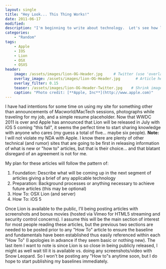 ```yaml
---
layout: single
title: "Hey Look... This Thing Works!"
date: 2011-06-17
modified:
description: "I'm beginning to write about technology.  Let's see how long this lasts."
categories:
    - "Random"
tags:
    - Apple
    - IOS
    - Lion
    - OSX
    - OSXS
header:
    image: /assets/images/lion-OG-Header.jpg     # Twitter (use 'overlay_image')
    overlay_image: /assets/images/lion-OG-Header.jpg       # Article header at 2048x768
    overlay_filter: 0.15
    teaser: /assets/images/lion-OG-Header-Twitter.jpg    # Shrink image to 575 width
    caption: "Photo credit: [**Apple, Inc**](http://www.apple.com)"
---
```


I have had intentions for some time on using my site for something other than announcements of Macworld/MacTech sessions, photographs while traveling for my job, and a simple resume placeholder. Now that WWDC 2011 is over and Apple has announced that Lion will be released in July with iOS 5 coming "this fall", it seems the perfect time to start sharing knowledge with anyone who cares (my guess a total of five... maybe six people). **Note:** I will not violate my NDA with Apple. I know there are plenty of other technical (and rumor) sites that are going to be first in releasing information of what is new or "how to" articles, but that is their choice... and that blatant disregard of an agreement is not for me.

My plan for these articles will follow the pattern of:

1.	Foundation: Describe what will be coming up in the next segment of articles giving a brief of any applicable technology
2.	Preparation: Background processes or anything necessary to achieve future articles (this may be optional)
3.	How To: OSX Lion (and server)
4.	How To: iOS 5

Once Lion is available to the public, I'll being posting articles with screenshots and bonus movies (hosted via Vimeo for HTML5 streaming and security control concerns). I assume this will be the main section of interest for most people reading these articles, but the previous two sections are needed to be posted prior to any "How To" article to ensure the baseline and fundamentals have been established thus easily referenced within each "How To" (I apologies in advance if they seem basic or nothing new). The last item I want to note is since Lion is so close in being publicly released, I might as well wait till it is available vs. doing any screenshots/video with Snow Leopard. So I won't be posting any "How to"s anytime soon, but I do hope to start publishing my baselines immediately.
